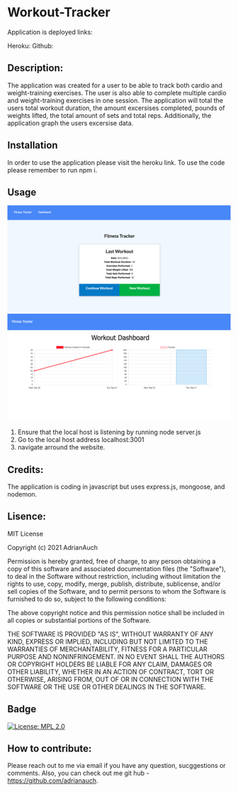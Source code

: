 # Workout-Tracker

Application is deployed links:

Heroku:
Github:

## Description:

The application was created for a user to be able to track both cardio and weight-training exercises. The user is also able to complete multiple cardio and weight-training exercises in one session. The application will total the users total workout duration, the amount excersises completed, pounds of weights lifted, the total amount of sets and total reps. Additionally, the application graph the users excersise data.

## Installation

In order to use the application please visit the heroku link. To use the code please remember to run npm i.

## Usage

![photo of homepage w/ workout](assets/images/hoempage.png)
![photo of ddashboard w/ workout](assets/images/workoutdash.png)

1. Ensure that the local host is listening by running node server.js
2. Go to the local host address localhost:3001
3. navigate arround the website.

## Credits:

The application is coding in javascript but uses express.js, mongoose, and nodemon.

## Lisence:

MIT License

Copyright (c) 2021 AdrianAuch

Permission is hereby granted, free of charge, to any person obtaining a copy
of this software and associated documentation files (the "Software"), to deal
in the Software without restriction, including without limitation the rights
to use, copy, modify, merge, publish, distribute, sublicense, and/or sell
copies of the Software, and to permit persons to whom the Software is
furnished to do so, subject to the following conditions:

The above copyright notice and this permission notice shall be included in all
copies or substantial portions of the Software.

THE SOFTWARE IS PROVIDED "AS IS", WITHOUT WARRANTY OF ANY KIND, EXPRESS OR
IMPLIED, INCLUDING BUT NOT LIMITED TO THE WARRANTIES OF MERCHANTABILITY,
FITNESS FOR A PARTICULAR PURPOSE AND NONINFRINGEMENT. IN NO EVENT SHALL THE
AUTHORS OR COPYRIGHT HOLDERS BE LIABLE FOR ANY CLAIM, DAMAGES OR OTHER
LIABILITY, WHETHER IN AN ACTION OF CONTRACT, TORT OR OTHERWISE, ARISING FROM,
OUT OF OR IN CONNECTION WITH THE SOFTWARE OR THE USE OR OTHER DEALINGS IN THE
SOFTWARE.

## Badge

[![License: MPL 2.0](https://img.shields.io/badge/License-MPL%202.0-brightgreen.svg)](https://opensource.org/licenses/MPL-2.0)

## How to contribute:

Please reach out to me via email if you have any question, sucggestions or comments. Also, you can check out me git hub - https://github.com/adrianauch.
